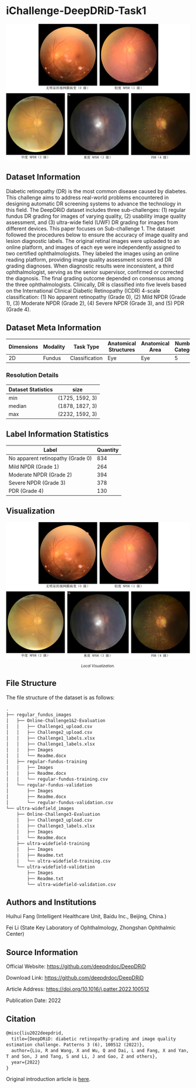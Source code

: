 # iChallenge-DeepDRiD-Task1

<div align="center">
    <a href="https://github.com/openmedlab/"><img width="700px" height="auto" src="appendix/iChallenge-DeepDRiD-Task1_0.png"></a>
</div>
<p style="text-align:center;font-size:10px;"><em></em></p>

## Dataset Information

Diabetic retinopathy (DR) is the most common disease caused by diabetes. This challenge aims to address real-world problems encountered in designing automatic DR screening systems to advance the technology in this field. The DeepDRiD dataset includes three sub-challenges: (1) regular fundus DR grading for images of varying quality, (2) usability image quality assessment, and (3) ultra-wide field (UWF) DR grading for images from different devices. This paper focuses on Sub-challenge 1. The dataset followed the procedures below to ensure the accuracy of image quality and lesion diagnostic labels. The original retinal images were uploaded to an online platform, and images of each eye were independently assigned to two certified ophthalmologists. They labeled the images using an online reading platform, providing image quality assessment scores and DR grading diagnoses. When diagnostic results were inconsistent, a third ophthalmologist, serving as the senior supervisor, confirmed or corrected the diagnosis. The final grading outcome depended on consensus among the three ophthalmologists. Clinically, DR is classified into five levels based on the International Clinical Diabetic Retinopathy (ICDR) 4-scale classification: (1) No apparent retinopathy (Grade 0), (2) Mild NPDR (Grade 1), (3) Moderate NPDR (Grade 2), (4) Severe NPDR (Grade 3), and (5) PDR (Grade 4).

## Dataset Meta Information

| Dimensions | Modality | Task Type      | Anatomical Structures | Anatomical Area | Number of Categories | Data Volume | File Format |
|------------|----------|----------------|-----------------------|-----------------|----------------------|-------------|-------------|
| 2D         | Fundus   | Classification | Eye                   | Eye             | 5                    | -           | JPG         |


### Resolution Details

| Dataset Statistics | size             |
|--------------------|------------------|
| min                | (1725, 1592, 3)  |
| median             | (1878, 1827, 3)  |
| max                | (2232, 1592, 3)  |

## Label Information Statistics

| Label                             | Quantity |
|-----------------------------------|----------|
| No apparent retinopathy (Grade 0) | 834      |
| Mild NPDR (Grade 1)               | 264      |
| Moderate NPDR (Grade 2)           | 394      |
| Severe NPDR (Grade 3)             | 378      |
| PDR (Grade 4)                     | 130      |

## Visualization

<div align="center">
    <a href="https://github.com/openmedlab/"><img width="700px" height="auto" src="appendix/iChallenge-DeepDRiD-Task1_0.png"></a>
</div>
<p style="text-align:center;font-size:10px;"><em>Local Visualization.</em></p>

## File Structure

The file structure of the dataset is as follows:

``` 
.
├── regular_fundus_images
│   ├── Online-Challenge1&2-Evaluation
│   │   ├── Challenge1_upload.csv
│   │   ├── Challenge2_upload.csv
│   │   ├── Challenge1_labels.xlsx
│   │   ├── Challenge1_labels.xlsx
│   │   ├── Images
│   │   └── Readme.docx
│   ├── regular-fundus-training
│   │   ├── Images
│   │   ├── Readme.docx
│   │   └── regular-fundus-training.csv
│   └── regular-fundus-validation
│       ├── Images
│       ├── Readme.docx
│       └── regular-fundus-validation.csv
└── ultra-widefield_images
    ├── Online-Challenge3-Evaluation
    │   ├── Challenge3_upload.csv
    │   ├── Challenge3_labels.xlsx
    │   ├── Images
    │   └── Readme.docx
    ├── ultra-widefield-training
    │   ├── Images
    │   ├── Readme.txt
    │   └── ultra-widefield-training.csv
    └── ultra-widefield-validation
        ├── Images
        ├── Readme.txt
        └── ultra-widefield-validation.csv
```

## Authors and Institutions

Huihui Fang (Intelligent Healthcare Unit, Baidu Inc., Beijing, China.)

Fei Li (State Key Laboratory of Ophthalmology, Zhongshan Ophthalmic Center)

## Source Information

Official Website: https://github.com/deepdrdoc/DeepDRiD

Download Link: https://github.com/deepdrdoc/DeepDRiD

Article Address: https://doi.org/10.1016/j.patter.2022.100512

Publication Date: 2022

## Citation

``` 
@misc{liu2022deepdrid,
  title={DeepDRiD: diabetic retinopathy-grading and image quality estimation challenge. Patterns 3 (6), 100512 (2022)},
  author={Liu, R and Wang, X and Wu, Q and Dai, L and Fang, X and Yan, T and Son, J and Tang, S and Li, J and Gao, Z and others},
  year={2022}
}
```

Original introduction article is [here](https://zhuanlan.zhihu.com/p/894527843).
